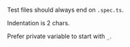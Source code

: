 Test files should always end on `.spec.ts`.

Indentation is 2 chars.

Prefer private variable to start with `_`.
